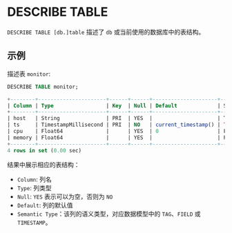 # DESCRIBE TABLE

`DESCRIBE TABLE [db.]table` 描述了 `db` 或当前使用的数据库中的表结构。

## 示例

描述表 `monitor`:

```sql
DESCRIBE TABLE monitor;
```

```sql
+--------+----------------------+------+------+---------------------+---------------+
| Column | Type                 | Key  | Null | Default             | Semantic Type |
+--------+----------------------+------+------+---------------------+---------------+
| host   | String               | PRI  | YES  |                     | TAG           |
| ts     | TimestampMillisecond | PRI  | NO   | current_timestamp() | TIMESTAMP     |
| cpu    | Float64              |      | YES  | 0                   | FIELD         |
| memory | Float64              |      | YES  |                     | FIELD         |
+--------+----------------------+------+------+---------------------+---------------+
4 rows in set (0.00 sec)
```

结果中展示相应的表结构：

* `Column`: 列名
* `Type`: 列类型
* `Null`: `YES` 表示可以为空，否则为 `NO`
* `Default`: 列的默认值
* `Semantic Type`：该列的语义类型，对应数据模型中的 `TAG`、`FIELD` 或 `TIMESTAMP`。
